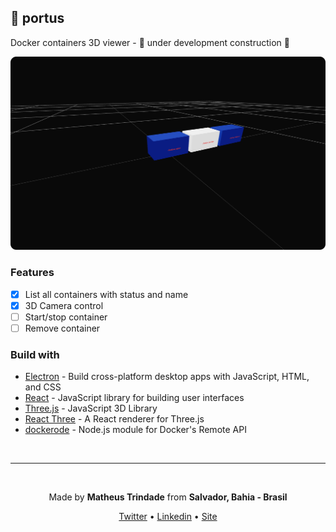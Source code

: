## 🐋 portus

Docker containers 3D viewer - 🚧 under development construction 🚧

![screenshot](https://raw.githubusercontent.com/trindadematheus/portus/master/screenshot.png)

### Features

- [x] List all containers with status and name
- [x] 3D Camera control
- [ ] Start/stop container
- [ ] Remove container

### Build with

- [Electron](https://www.electronjs.org/) - Build cross-platform desktop apps with JavaScript, HTML, and CSS
- [React](https://reactjs.org/) - JavaScript library for building user interfaces
- [Three.js](https://threejs.org/) - JavaScript 3D Library
- [React Three](https://github.com/pmndrs/react-three-fiber) - A React renderer for Three.js
- [dockerode](https://github.com/apocas/dockerode) - Node.js module for Docker's Remote API

<br/>

---

<br/>

<p align="center">Made by <b>Matheus Trindade</b> from <b>Salvador, Bahia - Brasil</b></p>

<p align="center">
  <a href="https://twitter.com/trnddev">Twitter</a> •
  <a href="https://www.linkedin.com/in/trindadematheus/">Linkedin</a> •
  <a href="https://matheustrindade.dev.br/">Site</a>
</p>
